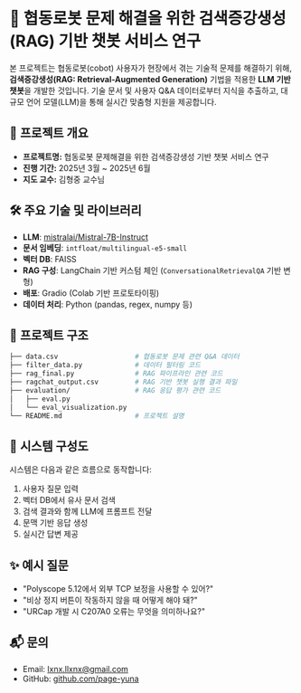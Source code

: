 # 🤖 협동로봇 문제 해결을 위한 검색증강생성(RAG) 기반 챗봇 서비스 연구

본 프로젝트는 협동로봇(cobot) 사용자가 현장에서 겪는 기술적 문제를 해결하기 위해, **검색증강생성(RAG: Retrieval-Augmented Generation)** 기법을 적용한 **LLM 기반 챗봇**을 개발한 것입니다. 기술 문서 및 사용자 Q&A 데이터로부터 지식을 추출하고, 대규모 언어 모델(LLM)을 통해 실시간 맞춤형 지원을 제공합니다.



## 📌 프로젝트 개요

- **프로젝트명:** 협동로봇 문제해결을 위한 검색증강생성 기반 챗봇 서비스 연구
- **진행 기간:** 2025년 3월 ~ 2025년 6월
- **지도 교수:** 김형중 교수님



## 🛠 주요 기술 및 라이브러리

- **LLM**: [mistralai/Mistral-7B-Instruct](https://huggingface.co/mistralai/Mistral-7B-Instruct-v0.3)
- **문서 임베딩**: `intfloat/multilingual-e5-small`
- **벡터 DB**: FAISS
- **RAG 구성**: LangChain 기반 커스텀 체인 (`ConversationalRetrievalQA` 기반 변형)
- **배포**: Gradio (Colab 기반 프로토타이핑)
- **데이터 처리**: Python (pandas, regex, numpy 등)

   

## 📁 프로젝트 구조

```bash
├── data.csv                   # 협동로봇 문제 관련 Q&A 데이터
├── filter_data.py             # 데이터 필터링 코드
├── rag_final.py               # RAG 파이프라인 관련 코드
├── ragchat_output.csv         # RAG 기반 챗봇 실행 결과 파일
├── evaluation/                # RAG 응답 평가 관련 코드
│   ├── eval.py
│   └── eval_visualization.py
└── README.md                  # 프로젝트 설명
```



## 🧩 시스템 구성도

시스템은 다음과 같은 흐름으로 동작합니다:

1. 사용자 질문 입력
2. 벡터 DB에서 유사 문서 검색
3. 검색 결과와 함께 LLM에 프롬프트 전달
4. 문맥 기반 응답 생성
5. 실시간 답변 제공



## ✨ 예시 질문

* "Polyscope 5.12에서 외부 TCP 보정을 사용할 수 있어?"
* "비상 정지 버튼이 작동하지 않을 때 어떻게 해야 돼?"
* "URCap 개발 시 C207A0 오류는 무엇을 의미하나요?"



## 📬 문의

* Email: [lxnx.llxnx@gmail.com](mailto:lxnx.llxnx@gmail.com)
* GitHub: [github.com/page-yuna](https://github.com/page-yuna)
